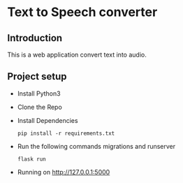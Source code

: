 # Text to Speech converter

## Introduction
This is a web application convert text into audio. 

## Project setup

- Install Python3

- Clone the Repo

- Install Dependencies

  ```pip install -r requirements.txt```


- Run the following commands migrations and runserver

  ```
  flask run
  ```

- Running on http://127.0.0.1:5000